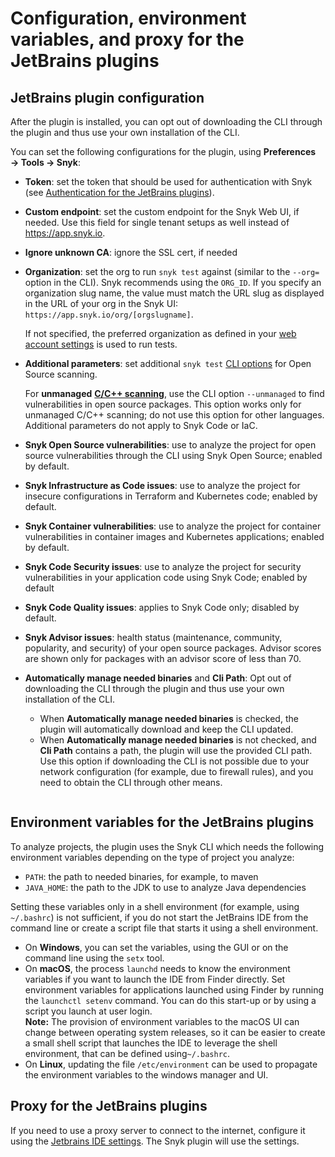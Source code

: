 # Configuration, environment variables, and proxy for the JetBrains plugins

## JetBrains plugin configuration

After the plugin is installed, you can opt out of downloading the CLI through the plugin and thus use your own installation of the CLI.

You can set the following configurations for the plugin, using **Preferences → Tools → Snyk**:

* **Token**: set the token that should be used for authentication with Snyk (see [Authentication for the JetBrains plugins](authentication-for-the-jetbrains-plugins.md)).
* **Custom endpoint**: set the custom endpoint for the Snyk Web UI, if needed. Use this field for single tenant setups as well instead of https://app.snyk.io.
* **Ignore unknown CA**: ignore the SSL cert, if needed
*   **Organization**: set the org to run `snyk test` against (similar to the `--org=` option in the CLI). Snyk recommends using the `ORG_ID`. If you specify an organization slug name, the value must match the URL slug as displayed in the URL of your org in the Snyk UI: `https://app.snyk.io/org/[orgslugname]`.

    If not specified, the preferred organization as defined in your [web account settings](https://app.snyk.io/account) is used to run tests.
*   **Additional parameters**: set additional `snyk test` [CLI options](https://docs.snyk.io/snyk-cli/cli-reference#options-for-multiple-commands) for Open Source scanning.

    For **unmanaged** [**C/C++ scanning**](../../../scan-application-code/snyk-open-source/snyk-open-source-supported-languages-and-package-managers/snyk-for-c-c++.md), use the CLI option `--unmanaged` to find vulnerabilities in open source packages. This option works only for unmanaged C/C++ scanning; do not use this option for other languages. Additional parameters do not apply to Snyk Code or IaC.
* **Snyk Open Source vulnerabilities**: use to analyze the project for open source vulnerabilities through the CLI using Snyk Open Source; enabled by default.
* **Snyk Infrastructure as Code issues**: use to analyze the project for insecure configurations in Terraform and Kubernetes code; enabled by default.
* **Snyk Container vulnerabilities**: use to analyze the project for container vulnerabilities in container images and Kubernetes applications; enabled by default.
* **Snyk Code Security issues**: use to analyze the project for security vulnerabilities in your application code using Snyk Code; enabled by default
* **Snyk Code Quality issues**: applies to Snyk Code only; disabled by default.
* **Snyk Advisor issues**: health status (maintenance, community, popularity, and security) of your open source packages. Advisor scores are shown only for packages with an advisor score of less than 70.
* **Automatically manage needed binaries** and **Cli Path**: Opt out of downloading the CLI through the plugin and thus use your own installation of the CLI.
  * When **Automatically manage needed binaries** is checked, the plugin will automatically download and keep the CLI updated.
  * When **Automatically manage needed binaries** is not checked, and **Cli Path** contains a path, the plugin will use the provided CLI path. Use this option if downloading the CLI is not possible due to your network configuration (for example, due to firewall rules), and you need to obtain the CLI through other means.

<figure><img src="../../../.gitbook/assets/JetBrains-CLI-config.png" alt=""><figcaption></figcaption></figure>

## Environment variables for the JetBrains plugins

To analyze projects, the plugin uses the Snyk CLI which needs the following environment variables depending on the type of project you analyze:

* `PATH`: the path to needed binaries, for example, to maven
* `JAVA_HOME`: the path to the JDK to use to analyze Java dependencies

Setting these variables only in a shell environment (for example, using `~/.bashrc`) is not sufficient, if you do not start the JetBrains IDE from the command line or create a script file that starts it using a shell environment.

* On **Windows**, you can set the variables, using the GUI or on the command line using the `setx` tool.
* On **macOS**, the process `launchd` needs to know the environment variables if you want to launch the IDE from Finder directly. Set environment variables for applications launched using Finder by running the `launchctl setenv` command. You can do this start-up or by using a script you launch at user login.\
  **Note:** The provision of environment variables to the macOS UI can change between operating system releases, so it can be easier to create a small shell script that launches the IDE to leverage the shell environment, that can be defined using`~/.bashrc`.
* On **Linux**, updating the file `/etc/environment` can be used to propagate the environment variables to the windows manager and UI.

## Proxy for the JetBrains plugins

If you need to use a proxy server to connect to the internet, configure it using the [Jetbrains IDE settings](https://www.jetbrains.com/help/idea/settings-http-proxy.html). The Snyk plugin will use the settings.
